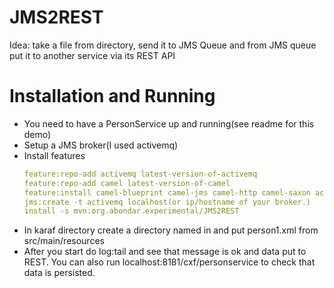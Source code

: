 # JMS2REST

Idea: take a file from directory, send it to JMS Queue and from JMS queue put it to another service via its REST API

# Installation and Running

- You need to have a PersonService up and running(see readme for this demo)
- Setup a JMS broker(I used activemq)
- Install features
   ```yaml
  feature:repo-add activemq latest-version-of-activemq
  feature:repo-add camel latest-version-of-camel 
  feature:install camel-blueprint camel-jms camel-http camel-saxon activemq-broker jms
  jms:create -t activemq localhost(or ip/hostname of your broker.)
  install -s mvn:org.abondar.experimental/JMS2REST
  ```
- In karaf directory create a directory named in and put person1.xml from src/main/resources
- After you start do log:tail and see that message is ok and data put to REST. 
  You can also run localhost:8181/cxf/personservice to check that data is persisted.
